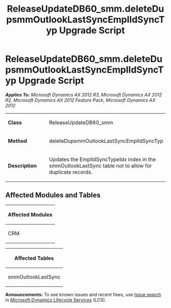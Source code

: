 ﻿---
title: ReleaseUpdateDB60_smm.deleteDupsmmOutlookLastSyncEmplIdSyncTyp Upgrade Script
TOCTitle: ReleaseUpdateDB60_smm.deleteDupsmmOutlookLastSyncEmplIdSyncTyp Upgrade Script
ms:assetid: 014474d3-dae4-cafd-a838-57208a12bd36
ms:mtpsurl: https://msdn.microsoft.com/en-us/library/JJ684622(v=AX.60)
ms:contentKeyID: 49706318
ms.date: 05/18/2015
mtps_version: v=AX.60
---

# ReleaseUpdateDB60\_smm.deleteDupsmmOutlookLastSyncEmplIdSyncTyp Upgrade Script 


_**Applies To:** Microsoft Dynamics AX 2012 R3, Microsoft Dynamics AX 2012 R2, Microsoft Dynamics AX 2012 Feature Pack, Microsoft Dynamics AX 2012_

<table>
<colgroup>
<col style="width: 50%" />
<col style="width: 50%" />
</colgroup>
<tbody>
<tr class="odd">
<td><p><strong>Class</strong></p></td>
<td><p>ReleaseUpdateDB60_smm</p></td>
</tr>
<tr class="even">
<td><p><strong>Method</strong></p></td>
<td><p>deleteDupsmmOutlookLastSyncEmplIdSyncTyp</p></td>
</tr>
<tr class="odd">
<td><p><strong>Description</strong></p></td>
<td><p>Updates the EmplIdSyncTypeIdx index in the smmOutlookLastSync table not to allow for duplicate records.</p></td>
</tr>
</tbody>
</table>


## Affected Modules and Tables

<table>
<colgroup>
<col style="width: 100%" />
</colgroup>
<thead>
<tr class="header">
<th><p>Affected Modules</p></th>
</tr>
</thead>
<tbody>
<tr class="odd">
<td><p>CRM</p></td>
</tr>
</tbody>
</table>


<table>
<colgroup>
<col style="width: 100%" />
</colgroup>
<thead>
<tr class="header">
<th><p>Affected Tables</p></th>
</tr>
</thead>
<tbody>
<tr class="odd">
<td><p>smmOutlookLastSync</p></td>
</tr>
</tbody>
</table>

  
**Announcements:** To see known issues and recent fixes, use [Issue search](http://go.microsoft.com/fwlink/?linkid=389258) in [Microsoft Dynamics Lifecycle Services](http://go.microsoft.com/fwlink/?linkid=306505) (LCS).

